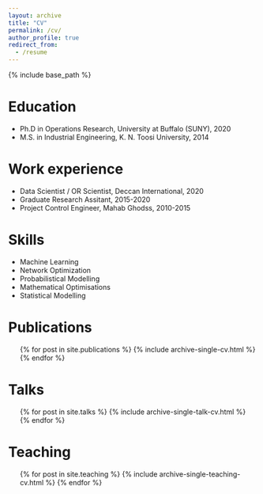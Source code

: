 ```yaml
---
layout: archive
title: "CV"
permalink: /cv/
author_profile: true
redirect_from:
  - /resume
---
```


{% include base_path %}

Education
======
* Ph.D in Operations Research, University at Buffalo (SUNY), 2020
* M.S. in Industrial Engineering, K. N. Toosi University, 2014



Work experience
======
* Data Scientist / OR Scientist, Deccan International, 2020
* Graduate Research Assitant, 2015-2020  
* Project Control Engineer, Mahab Ghodss, 2010-2015
  
Skills
======
* Machine Learning  
* Network Optimization
* Probabilistical Modelling 
* Mathematical Optimisations
* Statistical Modelling 

Publications
======
  <ul>{% for post in site.publications %}
    {% include archive-single-cv.html %}
  {% endfor %}</ul>
  
Talks
======
  <ul>{% for post in site.talks %}
    {% include archive-single-talk-cv.html %}
  {% endfor %}</ul>
  
Teaching
======
  <ul>{% for post in site.teaching %}
    {% include archive-single-teaching-cv.html %}
  {% endfor %}</ul>
  


